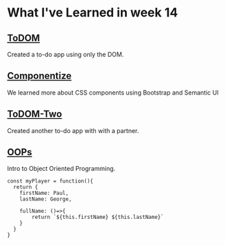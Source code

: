 # What I've Learned in week 14

## [ToDOM](https://github.com/hansCodeJam/todom)
Created a to-do app using only the DOM.

## [Componentize](https://github.com/hansCodeJam/componentize)
We learned more about CSS components using Bootstrap and Semantic UI

## [ToDOM-Two](https://github.com/hansCodeJam/better-todo-app)
Created another to-do app with with a partner.

## [OOPs](https://github.com/hansCodeJam/oops)
Intro to Object Oriented Programming. 
    
```
const myPlayer = function(){
  return {
    firstName: Paul,
    lastName: George,

    fullName: ()=>{
        return `${this.firstName} ${this.lastName}`
    }
  }
}
```